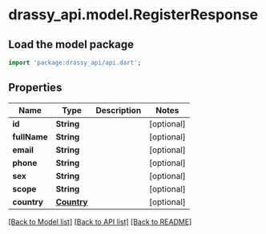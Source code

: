 # drassy_api.model.RegisterResponse

## Load the model package
```dart
import 'package:drassy_api/api.dart';
```

## Properties
Name | Type | Description | Notes
------------ | ------------- | ------------- | -------------
**id** | **String** |  | [optional] 
**fullName** | **String** |  | [optional] 
**email** | **String** |  | [optional] 
**phone** | **String** |  | [optional] 
**sex** | **String** |  | [optional] 
**scope** | **String** |  | [optional] 
**country** | [**Country**](Country.md) |  | [optional] 

[[Back to Model list]](../README.md#documentation-for-models) [[Back to API list]](../README.md#documentation-for-api-endpoints) [[Back to README]](../README.md)


